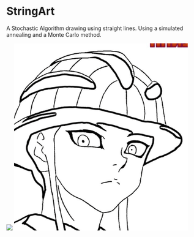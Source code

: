 # StringArt
A Stochastic Algorithm drawing using straight lines. Using a simulated annealing and a Monte Carlo method.

![](https://github.com/LesageAdrien/StringArt/blob/main/StringArtMeruem.gif) ![](https://github.com/LesageAdrien/StringArt/blob/main/Meruem.png)
